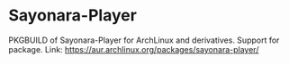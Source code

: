 # Sayonara-Player
PKGBUILD of Sayonara-Player for ArchLinux and derivatives. Support for package. Link:
https://aur.archlinux.org/packages/sayonara-player/
